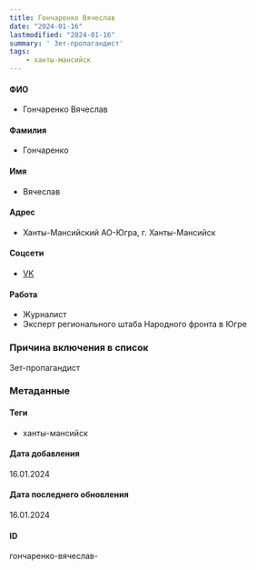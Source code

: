 ```yaml
---
title: Гончаренко Вячеслав
date: "2024-01-16"
lastmodified: "2024-01-16"
summary: ' Зет-пропагандист'
tags: 
    - ханты-мансийск
---
```

<!--# pp2-->
<!--## Фигурант-->
<!--### Личные данные-->
#### ФИО
- Гончаренко Вячеслав
#### Фамилия
- Гончаренко
#### Имя
- Вячеслав
#### Адрес
- Ханты-Мансийский АО-Югра, г. Ханты-Мансийск
#### Соцсети
- [VK](https://vk.com/gvm1959)
#### Работа
- Журналист
- Эксперт регионального штаба Народного фронта в Югре
### Причина включения в список
Зет-пропагандист
### Метаданные
#### Теги
- ханты-мансийск
#### Дата добавления
16.01.2024
#### Дата последнего обновления
16.01.2024
#### ID
гончаренко-вячеслав-
<!--## END;-->
